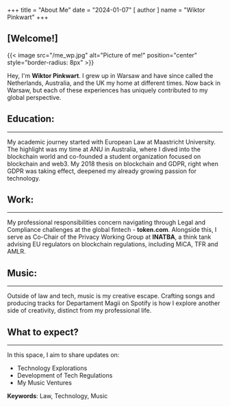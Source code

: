 +++
title = "About Me"
date = "2024-01-07"
[ author ]
  name = "Wiktor Pinkwart"
+++

## [Welcome!]
{{< image src="/me_wp.jpg" alt="Picture of me!" position="center" style="border-radius: 8px" >}}

Hey, I'm **Wiktor Pinkwart**. I grew up in Warsaw and have since called the Netherlands, Australia, and the UK my home at different times. Now back in Warsaw, but each of these experiences has uniquely contributed to my global perspective.

## Education:
---
My academic journey started with European Law at Maastricht University. The highlight was my time at ANU in Australia, where I dived into the blockchain world and co-founded a student organization focused on blockchain and web3. My 2018 thesis on blockchain and GDPR, right when GDPR was taking effect, deepened my already growing passion for technology.

## Work:
---
My professional responsibilities concern navigating through Legal and Compliance challenges at the global fintech - **token.com**. Alongside this, I serve as Co-Chair of the Privacy Working Group at **INATBA**, a think tank advising EU regulators on blockchain regulations, including MiCA, TFR and AMLR.

## Music:
---
Outside of law and tech, music is my creative escape. Crafting songs and producing tracks for Departament Magii on Spotify is how I explore another side of creativity, distinct from my professional life.

## What to expect?
---
In this space, I aim to share updates on:

* Technology Explorations
* Development of Tech Regulations
* My Music Ventures

**Keywords**: Law, Technology, Music

[token.com]: https://www.token.com/
[INATBA]: https://inatba.org/
[Posts]: https://wpinkwart.com/posts/
